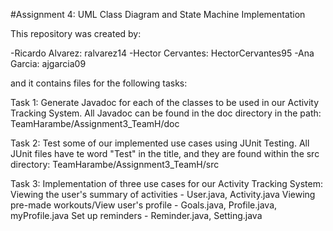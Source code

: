 #Assignment 4: UML Class Diagram and State Machine Implementation

This repository was created by:

-Ricardo Alvarez: ralvarez14
-Hector Cervantes: HectorCervantes95
-Ana Garcia: ajgarcia09

and it contains files for the following tasks:

Task 1:
	Generate Javadoc for each of the classes to be
	used in our Activity Tracking System. All Javadoc
	can be found in the doc directory in the path:
	TeamHarambe/Assignment3_TeamH/doc 

Task 2:
	Test some of our implemented use cases using JUnit Testing.
	All JUnit files have te word "Test" in the title, and they
	are found within the src directory:
	TeamHarambe/Assignment3_TeamH/src
	
Task 3:
	Implementation of three use cases for our Activity Tracking System:
	 Viewing the user's summary of activities - User.java, Activity.java
	 Viewing pre-made workouts/View user's profile - Goals.java, Profile.java, myProfile.java
	 Set up reminders - Reminder.java, Setting.java
	  
	 